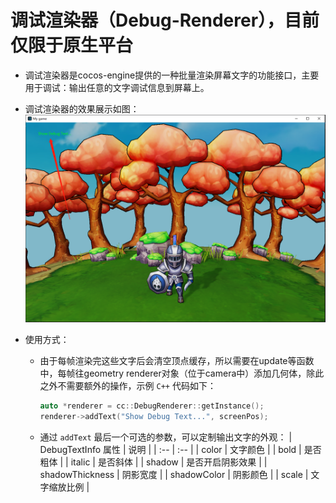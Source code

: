 # 调试渲染器（Debug-Renderer），目前仅限于原生平台

- 调试渲染器是cocos-engine提供的一种批量渲染屏幕文字的功能接口，主要用于调试：输出任意的文字调试信息到屏幕上。

- 调试渲染器的效果展示如图：
  ![debug-renderer-demo](./debug-renderer-demo.png)

- 使用方式：
  - 由于每帧渲染完这些文字后会清空顶点缓存，所以需要在update等函数中，每帧往geometry renderer对象（位于camera中）添加几何体，除此之外不需要额外的操作，示例 `C++` 代码如下：

    ```c++
    auto *renderer = cc::DebugRenderer::getInstance();
    renderer->addText("Show Debug Text...", screenPos);
    ```
  
  - 通过 `addText` 最后一个可选的参数，可以定制输出文字的外观：
    | DebugTextInfo 属性 | 说明 |
    | :-- | :-- |
    | color             | 文字颜色 |
    | bold              | 是否粗体 |
    | italic            | 是否斜体 |
    | shadow            | 是否开启阴影效果 |
    | shadowThickness   | 阴影宽度 |
    | shadowColor       | 阴影颜色 |
    | scale             | 文字缩放比例 |

  